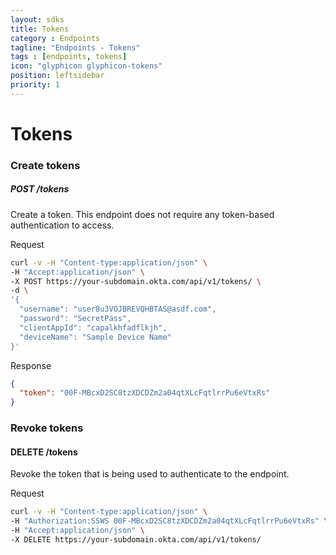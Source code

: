 ```yaml
---
layout: sdks
title: Tokens
category : Endpoints
tagline: "Endpoints - Tokens"
tags : [endpoints, tokens]
icon: "glyphicon glyphicon-tokens"
position: leftsidebar
priority: 1
---
```


# Tokens

### Create tokens

##### POST /tokens

Create a token.  This endpoint does not require any token-based authentication to access.

Request

```sh
curl -v -H "Content-type:application/json" \
-H "Accept:application/json" \
-X POST https://your-subdomain.okta.com/api/v1/tokens/ \
-d \
'{
  "username": "user8u3VOJBREVQHBTAS@asdf.com",
  "password": "SecretPass", 
  "clientAppId": "capalkhfadflkjh", 
  "deviceName": "Sample Device Name"
}'
```

Response

```json
{
  "token": "00F-MBcxD2SC8tzXDCDZm2a04qtXLcFqtlrrPu6eVtxRs"
}
```
### Revoke tokens

#### DELETE /tokens

Revoke the token that is being used to authenticate to the endpoint.

Request

```sh
curl -v -H "Content-type:application/json" \
-H "Authorization:SSWS 00F-MBcxD2SC8tzXDCDZm2a04qtXLcFqtlrrPu6eVtxRs" \
-H "Accept:application/json" \
-X DELETE https://your-subdomain.okta.com/api/v1/tokens/
```
